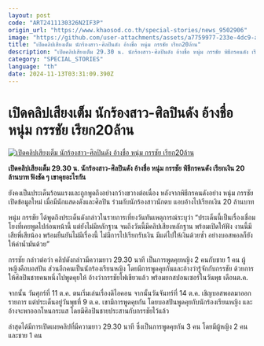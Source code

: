 ```yaml
---
layout: post
code: "ART2411130326N2IF3P"
origin_url: "https://www.khaosod.co.th/special-stories/news_9502906"
image: "https://github.com/user-attachments/assets/a7759977-233e-4dc9-afe6-adbd72334c2c"
title: "เปิดคลิปเสียงเต็ม นักร้องสาว-ศิลปินดัง อ้างชื่อ หนุ่ม กรรชัย เรียก20ล้าน"
description: "เปิดคลิปเสียงเต็ม 29.30 น. นักร้องสาว-ศิลปินดัง อ้างชื่อ หนุ่ม กรรชัย พิธีกรคนดัง เรียกเงิน 20 ล้านบาท ฟังชัด ๆ เขาคุยอะไรกัน"
category: "SPECIAL_STORIES"
language: "th"
date: 2024-11-13T03:31:09.390Z
---
```


# เปิดคลิปเสียงเต็ม นักร้องสาว-ศิลปินดัง อ้างชื่อ หนุ่ม กรรชัย เรียก20ล้าน

[![เปิดคลิปเสียงเต็ม นักร้องสาว-ศิลปินดัง อ้างชื่อ หนุ่ม กรรชัย เรียก20ล้าน](https://www.khaosod.co.th/wpapp/uploads/2024/11/audio-clip.jpg "เปิดคลิปเสียงเต็ม นักร้องสาว-ศิลปินดัง อ้างชื่อ หนุ่ม กรรชัย เรียก20ล้าน")](https://www.khaosod.co.th/wpapp/uploads/2024/11/audio-clip.jpg)

**เปิดคลิปเสียงเต็ม 29.30 น. นักร้องสาว-ศิลปินดัง อ้างชื่อ หนุ่ม กรรชัย พิธีกรคนดัง เรียกเงิน 20 ล้านบาท ฟังชัด ๆ เขาคุยอะไรกัน**

ยังคงเป็นประเด็นร้อนแรงและถูกพูดถึงอย่างกว้างขวางต่อเนื่อง หลังจากพิธีกรคนดังอย่าง หนุ่ม กรรชัย เปิดข้อมูลใหม่ เมื่อมีนักแสดงดังและศิลปิน ร่วมกับนักร้องสาวนักตบ แอบอ้างไปเรียกเงิน 20 ล้านบาท

หนุ่ม กรรชัย ได้พูดถึงประเด็นดังกล่าวในรายการเที่ยงวันทันเหตุการณ์ระบุว่า “ประเด็นนี้เป็นเรื่องเชื่อมโยงที่เคยพูดไปก่อนหน้านี้ แต่ยังไม่มีหลักฐาน จนถึงวันนี้มีคลิปเสียงหลักฐาน พร้อมเปิดให้ฟัง งานนี้มีเสียพี่เสียน้อง พร้อมยืนยันไม่มีเรื่องนี้ ไม่มีการไปเรียกรับเงิน มีแต่ไปให้เงินด้วยซ้ำ อย่างบอสพอลก็ยังให้ค่าน้ำมันด้วย”

กรรชัย กล่าวต่อว่า คลิปดังกล่าวมีความยาว 29.30 นาที เป็นการพูดคุยหญิง 2 คนกับชาย 1 คน ผู้หญิงคือบอสปัน ส่วนอีกคนเป็นนักร้องเรียนหญิง โดยมีการพูดคุยกันและอ้างว่ารู้จักกับกรรชัย ด้วยการให้ศิลปินชายคนหนึ่งไปพูดคุยให้ อ้างว่ากรรชัยไฟเขียวแล้ว พร้อมยกสปอนเซอร์ในวันพุธ เดือนต.ค.

จากนั้น วันศุกร์ที่ 11 ต.ค. ตนเริ่มเล่นเรื่องดิไอคอน จากนั้นวันจันทร์ที่ 14 ต.ค. เชิญบอสพอลมาออกรายการ แต่ประเด็นอยู่วันพุธที่ 9 ต.ค. เขามีการพูดคุยกัน โดยบอสปันพูดคุยกับนักร้องเรียนหญิง และอ้างจะพาออกโหนกระแส โดยมีศิลปินชายประสานกับกรรชัยไว้แล้ว

ล่าสุดได้มีการเปิดเผยคลิปที่มีความยาว 29.30 นาที ซึ่งเป็นการพูดคุยกัน 3 คน โดยมีผู้หญิง 2 คน และชาย 1 คน

